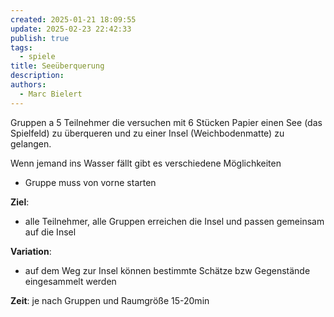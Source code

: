 ```yaml
---
created: 2025-01-21 18:09:55
update: 2025-02-23 22:42:33
publish: true
tags:
  - spiele
title: Seeüberquerung
description: 
authors:
  - Marc Bielert
---
```


Gruppen a 5 Teilnehmer
die versuchen mit 6 Stücken Papier einen See (das Spielfeld) zu überqueren und zu einer Insel (Weichbodenmatte) zu gelangen.

Wenn jemand ins Wasser fällt gibt es verschiedene Möglichkeiten
- Gruppe muss von vorne starten

**Ziel**: 
- alle Teilnehmer, alle Gruppen erreichen die Insel und passen gemeinsam auf die Insel

**Variation**:
- auf dem Weg zur Insel können bestimmte Schätze bzw Gegenstände eingesammelt werden

**Zeit**: je nach Gruppen und Raumgröße 15-20min